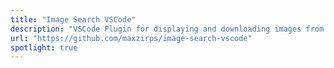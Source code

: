 ```yaml
---
title: "Image Search VSCode"
description: "VSCode Plugin for displaying and downloading images from Pixabay"
url: "https://github.com/maxzirps/image-search-vscode"
spotlight: true
---
```

